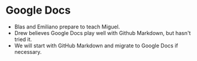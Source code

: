 # Google Docs
* Blas and Emiliano prepare to teach Miguel.
* Drew believes Google Docs play well with Github Markdown, but hasn't tried it.
* We will start with GitHub Markdown and migrate to Google Docs if necessary.

